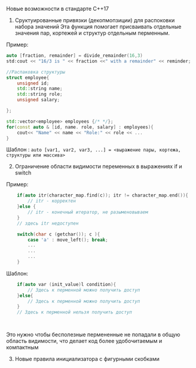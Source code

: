 Новые возможности в стандарте С++17 

1) Сруктуированные привязки (декопмопзиции) для распоковки набора значений
Эта функция помогает присваивать отдельные значения пар, кортежей и структур отдельным перменным. 

Пример:
```c++
auto [fraction, remainder] = divide_remainder(16,3)
std:cout << "16/3 is " << fraction <<" with a remainder" << reminder;

//Распаковка структуры
struct employee{
	unsigned id;
	std::string name;
	std::string role;
	unsigned salary;

};

std::vector<employee> employees {/* */};
for(const auto & [id, name. role, salary] : employees){
	cout<< "Name" << name << "Role:" << role << ...
}

```
Шаблон : `auto [var1, var2, var3, ...] = <выражение пары, кортежа, структуры или массива>`

2) Ограничение области видимости переменных в выражениях if и switch

Пример:
```c++
	if(auto itr(character_map.find(c)); itr != character_map.end()){
		// itr - корректен 
	}else {
		// itr - конечный итератор, не разыменовываем
	}
	// здесь itr недоступен

	switch(char c (getchar()); c ){
		case 'a' : move_left(); break;
		...
		...
		...
	}
```	
Шаблон:
```c++
	if(auto var (init_value)l condition){
		// Здесь к перменной можно получить доступ 
	}else{
		// Здесь к перменной можно получить доступ
	}
	// Здесь к перменной нельзя получить доступ
	



```
Это нужно чтобы бесполезные пермененные не попадали в общую область видимости, что делает код более удобочитаемым и компактным

3) Новые правила инициализатора с фигурными скобками


